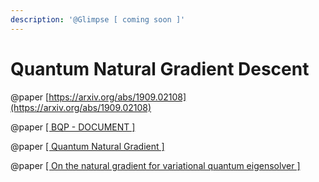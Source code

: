 ```yaml
---
description: '@Glimpse [ coming soon ]'
---
```


# Quantum Natural Gradient Descent

@paper [https://arxiv.org/abs/1909.02108](https://arxiv.org/abs/1909.02108)

@paper [\[ BQP - DOCUMENT \] ](https://docs.google.com/document/d/1YYOCEOMKd2cmsvEPfVoHobVOthlL9vW2XdDjT-pToCs/edit?usp=sharing)

@paper [\[ Quantum Natural Gradient \]](https://arxiv.org/pdf/1909.02108.pdf)

@paper [\[ On the natural gradient for variational quantum eigensolver \]](https://arxiv.org/pdf/1909.05074.pdf)

